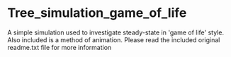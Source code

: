 # Tree_simulation_game_of_life
A simple simulation used to investigate steady-state in 'game of life' style. Also included is a method of animation. Please read the included original readme.txt file for more information
